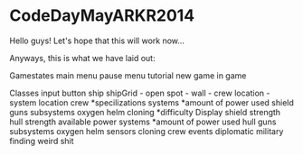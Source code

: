 CodeDayMayARKR2014
==================

Hello guys!
Let's hope that this will work now... 

Anyways, this is what we have laid out: 

Gamestates
	main menu
	pause menu
	tutorial 
	new game 
	in game

Classes
	input
	button
	ship
		shipGrid
			- open spot
			- wall
			- crew location
			- system location
		crew
			*specilizations
		systems
			*amount of power used
			shield
			guns
		subsystems
			oxygen
			helm
			cloning
	*difficulty
	Display
		shield strength
		hull strength
		available power
		systems
			*amount of power used
			hull
			guns
		subsystems
			oxygen
			helm
			sensors
			cloning
		crew
	events
		diplomatic
		military
		finding weird shit
		
		
	
	

